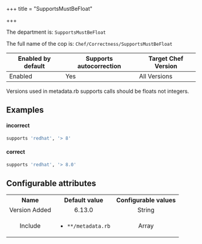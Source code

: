 +++
title = "SupportsMustBeFloat"

+++

<!-- This content is automatically generated. See https://github.com/chef/chef-web-docs/blob/main/generated/README.md -->

The department is: `SupportsMustBeFloat`

The full name of the cop is: `Chef/Correctness/SupportsMustBeFloat`

| Enabled by default | Supports autocorrection | Target Chef Version |
| --- | --- | --- |
| Enabled | Yes | All Versions |

Versions used in metadata.rb supports calls should be floats not integers.

## Examples


#### incorrect

```ruby
supports 'redhat', '> 8'
```

#### correct

```ruby
supports 'redhat', '> 8.0'
```

## Configurable attributes

<table>
<tbody><tr>
<th>Name</th>
<th>Default value</th>
<th>Configurable values</th>
</tr>
<tr>
<td style="text-align:center">Version Added</td>
<td style="text-align:center">6.13.0</td>
<td style="text-align:center">String</td>
</tr>
<tr><td style="text-align:center">Include</td>
<td style="text-align:center"><ul>
<li><code>**/metadata.rb</code></li>
</ul>
</td>
<td style="text-align:center">Array</td>
</tr></tbody></table>

